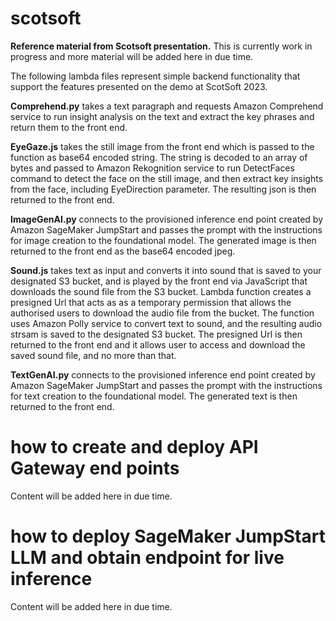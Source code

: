 # scotsoft
**Reference material from Scotsoft presentation.**
This is currently work in progress and more material will be added here in due time.

The following lambda files represent simple backend functionality that support the features presented on the demo at ScotSoft 2023.

**Comprehend.py** takes a text paragraph and requests Amazon Comprehend service to run insight analysis on the text and extract the key phrases and return them to the front end.

**EyeGaze.js** takes the still image from the front end which is passed to the function as base64 encoded string. The string is decoded to an array of bytes and passed to Amazon Rekognition service to run DetectFaces command to detect the face on the still image, and then extract key insights from the face, including EyeDirection parameter. The resulting json is then returned to the front end.

**ImageGenAI.py** connects to the provisioned inference end point created by Amazon SageMaker JumpStart and passes the prompt with the instructions for image creation to the foundational model. The generated image is then returned to the front end as the base64 encoded jpeg.

**Sound.js** takes text as input and converts it into sound that is saved to your designated S3 bucket, and is played by the front end via JavaScript that downloads the sound file from the S3 bucket. Lambda function creates a presigned Url that acts as as a temporary permission that allows the authorised users to download the audio file from the bucket. The function uses Amazon Polly service to convert text to sound, and the resulting audio strsam is saved to the designated S3 bucket. The presigned Url is then returned to the front end and it allows user to access and download the saved sound file, and no more than that.

**TextGenAI.py** connects to the provisioned inference end point created by Amazon SageMaker JumpStart and passes the prompt with the instructions for text creation to the foundational model. The generated text is then returned to the front end.


# how to create and deploy API Gateway end points
Content will be added here in due time.

# how to deploy SageMaker JumpStart LLM and obtain endpoint for live inference
Content will be added here in due time.
